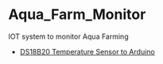 # Aqua_Farm_Monitor
IOT system to monitor Aqua Farming

- [DS18B20 Temperature Sensor to Arduino]()




